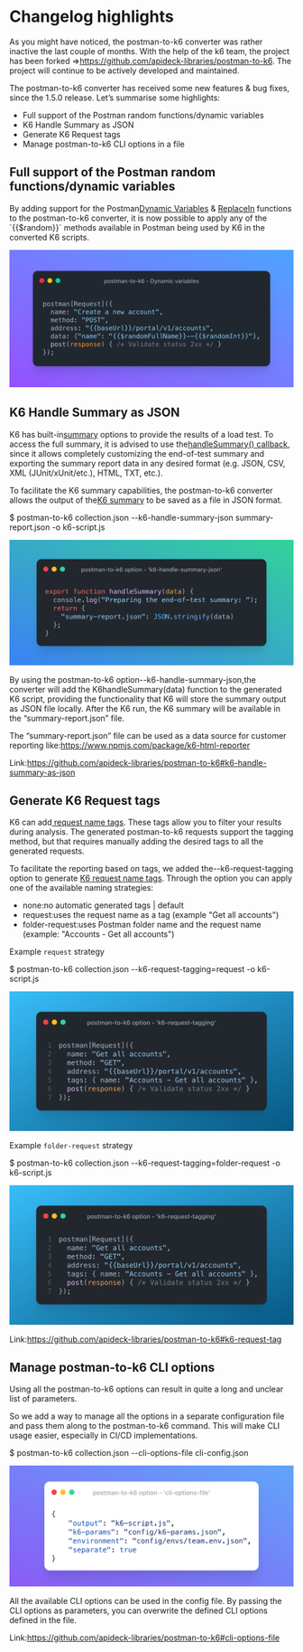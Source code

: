 # Changelog highlights

As you might have noticed, the postman-to-k6 converter was rather inactive the last couple of months. With the help of the k6 team, the project has been forked =><https://github.com/apideck-libraries/postman-to-k6>. The project will continue to be actively developed and maintained.

The postman-to-k6 converter has received some new features & bug fixes, since the 1.5.0 release. Let’s summarise some highlights:

- Full support of the Postman random functions/dynamic variables
- K6 Handle Summary as JSON
- Generate K6 Request tags
- Manage postman-to-k6 CLI options in a file


## Full support of the Postman random functions/dynamic variables

By adding support for the Postman[Dynamic Variables](https://learning.postman.com/docs/writing-scripts/script-references/variables-list/) & [ReplaceIn](https://learning.postman.com/docs/writing-scripts/script-references/postman-sandbox-api-reference/#using-variables-in-scripts) functions to the postman-to-k6 converter, it is now possible to apply any of the \`{{$random}}\` methods available in Postman being used by K6 in the converted K6 scripts.

![](./assets/k6-pm-dynamic-variables.png)


## K6 Handle Summary as JSON

K6 has built-in[summary](https://k6.io/docs/results-visualization/end-of-test-summary/#handlesummary-callback) options to provide the results of a load test. To access the full summary, it is advised to use the[handleSummary() callback](https://k6.io/docs/results-visualization/end-of-test-summary#handlesummary-callback), since it allows completely customizing the end-of-test summary and exporting the summary report data in any desired format (e.g. JSON, CSV, XML (JUnit/xUnit/etc.), HTML, TXT, etc.).

To facilitate the K6 summary capabilities, the postman-to-k6 converter allows the output of the[K6 summary](https://k6.io/docs/results-visualization/end-of-test-summary/#handlesummary-callback) to be saved as a file in JSON format.

$ postman-to-k6 collection.json --k6-handle-summary-json summary-report.json -o k6-script.js

![](./assets/k6-handle-summary.png)

By using the postman-to-k6 option--k6-handle-summary-json,the converter will add the K6handleSummary(data) function to the generated K6 script, providing the functionality that K6 will store the summary output as JSON file locally. After the K6 run, the K6 summary will be available in the “summary-report.json” file.

The “summary-report.json” file can be used as a data source for customer reporting like:<https://www.npmjs.com/package/k6-html-reporter>

Link:<https://github.com/apideck-libraries/postman-to-k6#k6-handle-summary-as-json>


## Generate K6 Request tags

K6 can add[ request name tags](https://k6.io/docs/using-k6/http-requests/#http-request-tags). These tags allow you to filter your results during analysis. The generated postman-to-k6 requests support the tagging method, but that requires manually adding the desired tags to all the generated requests.

To facilitate the reporting based on tags, we added the--k6-request-tagging option to generate [K6 request name tags](https://k6.io/docs/using-k6/http-requests/#http-request-tags). Through the option you can apply one of the available naming strategies:

- none:no automatic generated tags | default
- request:uses the request name as a tag (example "Get all accounts")
- folder-request:uses Postman folder name and the request name (example: "Accounts - Get all accounts")

Example `request` strategy

$ postman-to-k6 collection.json --k6-request-tagging=request -o k6-script.js

![](./assets/k6-request-tagging.png)

Example `folder-request` strategy

$ postman-to-k6 collection.json --k6-request-tagging=folder-request -o k6-script.js

![](./assets/k6-request-folder-tagging.png)

Link:<https://github.com/apideck-libraries/postman-to-k6#k6-request-tag>


## Manage postman-to-k6 CLI options

Using all the postman-to-k6 options can result in quite a long and unclear list of parameters.

So we add a way to manage all the options in a separate configuration file and pass them along to the postman-to-k6 command. This will make CLI usage easier, especially in CI/CD implementations.

$ postman-to-k6 collection.json --cli-options-file cli-config.json

![](./assets/k6-cli-options-file.png)

All the available CLI options can be used in the config file. By passing the CLI options as parameters, you can overwrite the defined CLI options defined in the file.

Link:<https://github.com/apideck-libraries/postman-to-k6#cli-options-file>

